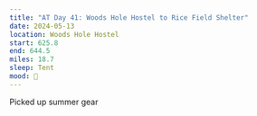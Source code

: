 ```yaml
---
title: "AT Day 41: Woods Hole Hostel to Rice Field Shelter"
date: 2024-05-13
location: Woods Hole Hostel
start: 625.8
end: 644.5
miles: 18.7
sleep: Tent
mood: 🙂
---
```

Picked up summer gear